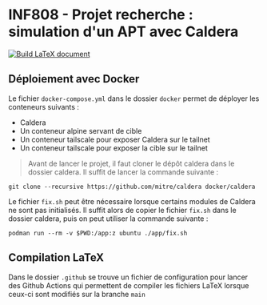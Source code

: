 # INF808 - Projet recherche : simulation d'un APT avec Caldera

[![Build LaTeX document](https://github.com/egourves/inf808-projet/actions/workflows/latex.yml/badge.svg)](https://github.com/egourves/inf808-projet/actions/workflows/latex.yml)

## Déploiement avec Docker

Le fichier `docker-compose.yml` dans le dossier `docker` permet de déployer les conteneurs suivants :
- Caldera
- Un conteneur alpine servant de cible
- Un conteneur tailscale pour exposer Caldera sur le tailnet
- Un conteneur tailscale pour exposer la cible sur le tailnet

> Avant de lancer le projet, il faut cloner le dépôt caldera dans le dossier caldera.
> Il suffit de lancer la commande suivante :

```shell
git clone --recursive https://github.com/mitre/caldera docker/caldera
```

Le fichier `fix.sh` peut être nécessaire lorsque certains modules de Caldera ne sont pas initialisés. Il suffit alors de copier le fichier `fix.sh` dans le dossier caldera, puis on peut utiliser la commande suivante :

```shell
podman run --rm -v $PWD:/app:z ubuntu ./app/fix.sh
```

## Compilation LaTeX

Dans le dossier `.github` se trouve un fichier de configuration pour lancer des Github Actions qui permettent de compiler les fichiers LaTeX lorsque ceux-ci sont modifiés sur la branche `main`